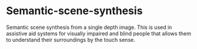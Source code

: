 # Semantic-scene-synthesis
Semantic scene synthesis from a single depth image. This is used in assistive aid systems for visually impaired and blind people that allows them to understand their surroundings by the touch sense.
